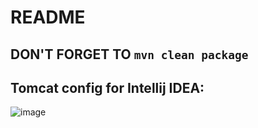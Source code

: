 # README

## DON'T FORGET TO `mvn clean package`

## Tomcat config for Intellij IDEA:
![image](https://github.com/user-attachments/assets/89d059e4-1eed-498a-ac94-e0957dc18311)
